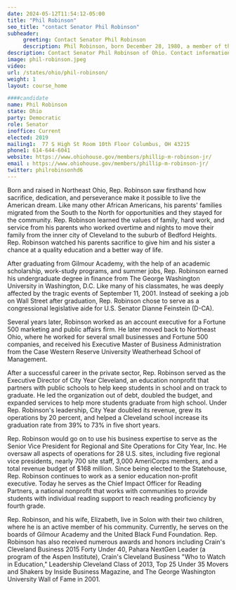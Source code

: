 ```yaml
---
date: 2024-05-12T11:54:12-05:00
title: "Phil Robinson"
seo_title: "contact Senator Phil Robinson"
subheader:
     greeting: Contact Senator Phil Robinson
     description: Phil Robinson, born December 28, 1980, a member of the Democratic Party, is an American politician serving in the Ohio House of Representatives, representing District 19. He assumed office on January 1, 2023.
description: Contact Senator Phil Robinson of Ohio. Contact information for Phil Robinson includes email address, phone number, and mailing address.
image: phil-robinson.jpeg
video:
url: /states/ohio/phil-robinson/
weight: 1
layout: course_home

####candidate
name: Phil Robinson
state: Ohio
party: Democratic
role: Senator
inoffice: Current
elected: 2019
mailing1:  77 S High St Room 10th Floor Columbus, OH 43215
phone1: 614-644-6041
website: https://www.ohiohouse.gov/members/phillip-m-robinson-jr/
email : https://www.ohiohouse.gov/members/phillip-m-robinson-jr/
twitter: philrobinsonhd6
---
```

Born and raised in Northeast Ohio, Rep. Robinson saw firsthand how sacrifice, dedication, and perseverance make it possible to live the American dream. Like many other African Americans, his parents' families migrated from the South to the North for opportunities and they stayed for the community. Rep. Robinson learned the values of family, hard work, and service from his parents who worked overtime and nights to move their family from the inner city of Cleveland to the suburb of Bedford Heights. Rep. Robinson watched his parents sacrifice to give him and his sister a chance at a quality education and a better way of life.

After graduating from Gilmour Academy, with the help of an academic scholarship, work-study programs, and summer jobs, Rep. Robinson earned his undergraduate degree in finance from The George Washington University in Washington, D.C. Like many of his classmates, he was deeply affected by the tragic events of September 11, 2001. Instead of seeking a job on Wall Street after graduation, Rep. Robinson chose to serve as a congressional legislative aide for U.S. Senator Dianne Feinstein (D-CA).

Several years later, Robinson worked as an account executive for a Fortune 500 marketing and public affairs firm. He later moved back to Northeast Ohio, where he worked for several small businesses and Fortune 500 companies, and received his Executive Master of Business Administration from the Case Western Reserve University Weatherhead School of Management.

After a successful career in the private sector, Rep. Robinson served as the Executive Director of City Year Cleveland, an education nonprofit that partners with public schools to help keep students in school and on track to graduate. He led the organization out of debt, doubled the budget, and expanded services to help more students graduate from high school. Under Rep. Robinson's leadership, City Year doubled its revenue, grew its operations by 20 percent, and helped a Cleveland school increase its graduation rate from 39% to 73% in five short years.

Rep. Robinson would go on to use his business expertise to serve as the Senior Vice President for Regional and Site Operations for City Year, Inc. He oversaw all aspects of operations for 28 U.S. sites, including five regional vice presidents, nearly 700 site staff, 3,000 AmeriCorps members, and a total revenue budget of $168 million. Since being elected to the Statehouse, Rep. Robinson continues to work as a senior education non-profit executive. Today he serves as the Chief Impact Officer for Reading Partners, a national nonprofit that works with communities to provide students with individual reading support to reach reading proficiency by fourth grade.

Rep. Robinson, and his wife, Elizabeth, live in Solon with their two children, where he is an active member of his community. Currently, he serves on the boards of Gilmour Academy and the United Black Fund Foundation. Rep. Robinson has also received numerous awards and honors including Crain's Cleveland Business 2015 Forty Under 40, Pahara NextGen Leader (a program of the Aspen Institute), Crain's Cleveland Business "Who to Watch in Education," Leadership Cleveland Class of 2013, Top 25 Under 35 Movers and Shakers by Inside Business Magazine, and The George Washington University Wall of Fame in 2001.

